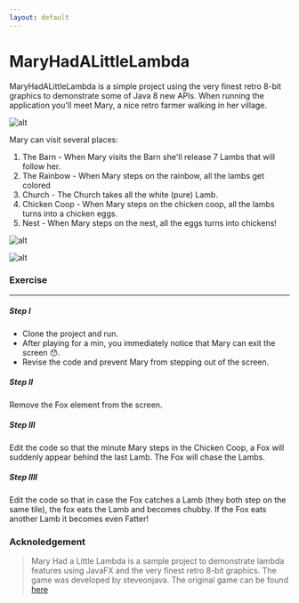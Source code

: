 ```yaml
---
layout: default
---
```


MaryHadALittleLambda
====================

MaryHadALittleLambda is a simple project using the very finest retro 8-bit graphics to demonstrate some of Java 8 new APIs.
When running the application you'll meet Mary, a nice retro farmer walking in her village.

![alt](https://github.com/udidg/MaryHadALittleLambda/blob/master/docs/images/Mary01.png?raw=true)


Mary can visit several places:
1. The Barn - When Mary visits the Barn she'll release 7 Lambs that will follow her.
2. The Rainbow - When Mary steps on the rainbow, all the lambs get colored
3. Church - The Church takes all the white (pure) Lamb.
4. Chicken Coop - When Mary steps on the chicken coop, all the lambs turns into a chicken eggs.
5. Nest - When Mary steps on the nest, all the eggs turns into chickens!


![alt](https://github.com/udidg/MaryHadALittleLambda/blob/master/docs/images/Mary02.png?raw=true)

![alt](https://github.com/udidg/MaryHadALittleLambda/blob/master/docs/images/Mary03.png?raw=true)




### <i class="icon-file"></i> Exercise
-------------

##### Step I

- Clone the project and run.
- After playing for a min, you immediately notice that Mary can exit the screen 😯.
- Revise the code and prevent Mary from stepping out of the screen.

##### Step II
Remove the Fox element from the screen.

##### Step III
Edit the code so that the minute Mary steps in the Chicken Coop, a Fox will suddenly appear behind the last Lamb.
The Fox will chase the Lambs.

##### Step IIII
Edit the code so that in case the Fox catches a Lamb (they both step on the same tile), the fox eats the Lamb and becomes chubby.
If the Fox eats another Lamb it becomes even Fatter!


### <i class="icon-file"></i> Acknoledgement

> Mary Had a Little Lambda is a sample project to demonstrate lambda features using JavaFX and the very finest retro 8-bit graphics. The game was developed by steveonjava. The original game can be found [<i class="icon-upload"></i> here](https://github.com/steveonjava/MaryHadALittleLambda)

